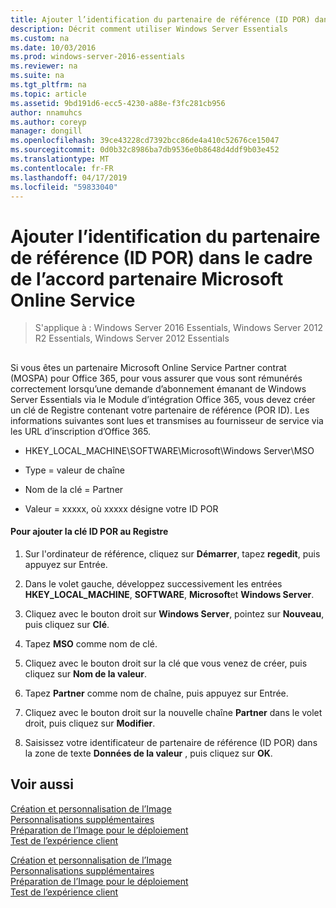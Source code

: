 ```yaml
---
title: Ajouter l’identification du partenaire de référence (ID POR) dans le cadre de l’accord partenaire Microsoft Online Service
description: Décrit comment utiliser Windows Server Essentials
ms.custom: na
ms.date: 10/03/2016
ms.prod: windows-server-2016-essentials
ms.reviewer: na
ms.suite: na
ms.tgt_pltfrm: na
ms.topic: article
ms.assetid: 9bd191d6-ecc5-4230-a88e-f3fc281cb956
author: nnamuhcs
ms.author: coreyp
manager: dongill
ms.openlocfilehash: 39ce43228cd7392bcc86de4a410c52676ce15047
ms.sourcegitcommit: 0d0b32c8986ba7db9536e0b8648d4ddf9b03e452
ms.translationtype: MT
ms.contentlocale: fr-FR
ms.lasthandoff: 04/17/2019
ms.locfileid: "59833040"
---
```

# <a name="add-microsoft-online-service-partner-agreement-partner-of-record-information"></a>Ajouter l’identification du partenaire de référence (ID POR) dans le cadre de l’accord partenaire Microsoft Online Service

>S'applique à : Windows Server 2016 Essentials, Windows Server 2012 R2 Essentials, Windows Server 2012 Essentials

##  <a name="BKMK_3rdLevelDomanNames"></a>   
 Si vous êtes un partenaire Microsoft Online Service Partner contrat (MOSPA) pour Office 365, pour vous assurer que vous sont rémunérés correctement lorsqu’une demande d’abonnement émanant de Windows Server Essentials via le Module d’intégration Office 365, vous devez créer un clé de Registre contenant votre partenaire de référence (POR ID). Les informations suivantes sont lues et transmises au fournisseur de service via les URL d’inscription d’Office 365.  
  
-   HKEY_LOCAL_MACHINE\SOFTWARE\Microsoft\Windows Server\MSO  
  
-   Type = valeur de chaîne  
  
-   Nom de la clé = Partner  
  
-   Valeur = xxxxx, où xxxxx désigne votre ID POR  
  
#### <a name="to-add-the-por-id-key-to-the-registry"></a>Pour ajouter la clé ID POR au Registre  
  
1.  Sur l'ordinateur de référence, cliquez sur **Démarrer**, tapez **regedit**, puis appuyez sur Entrée.  
  
2.  Dans le volet gauche, développez successivement les entrées **HKEY_LOCAL_MACHINE**, **SOFTWARE**, **Microsoft**et **Windows Server**.  
  
3.  Cliquez avec le bouton droit sur **Windows Server**, pointez sur **Nouveau**, puis cliquez sur **Clé**.  
  
4.  Tapez **MSO** comme nom de clé.  
  
5.  Cliquez avec le bouton droit sur la clé que vous venez de créer, puis cliquez sur **Nom de la valeur**.  
  
6.  Tapez **Partner** comme nom de chaîne, puis appuyez sur Entrée.  
  
7.  Cliquez avec le bouton droit sur la nouvelle chaîne **Partner** dans le volet droit, puis cliquez sur **Modifier**.  
  
8.  Saisissez votre identificateur de partenaire de référence (ID POR) dans la zone de texte **Données de la valeur** , puis cliquez sur **OK**.  
  
## <a name="see-also"></a>Voir aussi  

 [Création et personnalisation de l’Image](Creating-and-Customizing-the-Image.md)   
 [Personnalisations supplémentaires](Additional-Customizations.md)   
 [Préparation de l’Image pour le déploiement](Preparing-the-Image-for-Deployment.md)   
 [Test de l’expérience client](Testing-the-Customer-Experience.md)

 [Création et personnalisation de l’Image](../install/Creating-and-Customizing-the-Image.md)   
 [Personnalisations supplémentaires](../install/Additional-Customizations.md)   
 [Préparation de l’Image pour le déploiement](../install/Preparing-the-Image-for-Deployment.md)   
 [Test de l’expérience client](../install/Testing-the-Customer-Experience.md)

